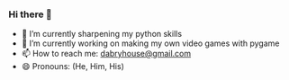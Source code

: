 ### Hi there 👋


- 🌱 I’m currently sharpening my python skills
- 🔭 I’m currently working on making my own video games with pygame
- 📫 How to reach me: dabryhouse@gmail.com
- 😄 Pronouns: (He, Him, His)

<!--
**DavidBrynnHouse/DavidBrynnHouse** is a ✨ _special_ ✨ repository because its `README.md` (this file) appears on your GitHub profile.

Here are some ideas to get you started:

- 🔭 I’m currently working on ...
- 👯 I’m looking to collaborate on ...
- 🤔 I’m looking for help with ...
- 💬 Ask me about ...
- 📫 How to reach me: ...
- ⚡ Fun fact: ...
-->
